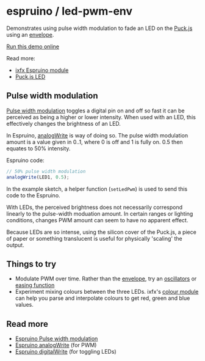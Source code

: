 # espruino / led-pwm-env

Demonstrates using pulse width modulation to fade an LED on the [Puck.js](https://www.espruino.com/Puck.js) using an [envelope](https://clinth.github.io/ixfx-docs/modulation/envelope/).

[Run this demo online](https://clinth.github.io/ixfx-demos/io/espruino/led-pwm-env/)

Read more:
* [ixfx Espruino module](https://clinth.github.io/ixfx/modules/Io.Espruino.html)
* [Puck.js LED](https://www.espruino.com/Puck.js#leds)


## Pulse width modulation

[Pulse width modulation](https://www.espruino.com/PWM) toggles a digital pin on and off so fast it can be perceived as being a higher or lower intensity. When used with an LED, this effectively changes the brightness of an LED.

In Espruino, [analogWrite](https://www.espruino.com/Reference#l__global_analogWrite) is way of doing so. The pulse width modulation amount is a value given in 0..1, where 0 is off and 1 is fully on. 0.5 then equates to 50% intensity.

Espruino code:
```js
// 50% pulse width modulation
analogWrite(LED1, 0.5);
```

In the example sketch, a helper function (`setLedPwm`) is used to send this code to the Espruino.

With LEDs, the perceived brightness does not necessarily correspond linearly to the pulse-width moduation amount. In certain ranges or lighting conditions, changes PWM amount can seem to have no apparent effect.

Because LEDs are so intense, using the silicon cover of the Puck.js, a piece of paper or something translucent is useful for physically 'scaling' the output.

## Things to try

* Modulate PWM over time. Rather than the [envelope](https://clinth.github.io/ixfx-docs/modulation/envelope/), try an [oscillators](https://clinth.github.io/ixfx-docs/modulation/oscillator/) or [easing function](https://clinth.github.io/ixfx-docs/modulation/easing/)
* Experiment mixing colours between the three LEDs. ixfx's [colour module](https://clinth.github.io/ixfx-docs/types/colour/#parsing) can help you parse and interpolate colours to get red, green and blue values.

## Read more

* [Espruino Pulse width modulation](https://www.espruino.com/PWM)
* [Espruino analogWrite](https://www.espruino.com/Reference#l__global_analogWrite) (for PWM)
* [Espruino digitalWrite](https://www.espruino.com/Reference#l__global_digitalWrite) (for toggling LEDs)

